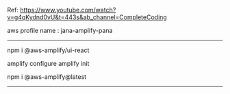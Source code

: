 Ref:
https://www.youtube.com/watch?v=g4qKydnd0vU&t=443s&ab_channel=CompleteCoding

aws profile name : jana-amplify-pana

-------------------------------------------------

npm i @aws-amplify/ui-react


amplify configure 
amplify init

npm i @aws-amplify@latest

-------------------------------------------------